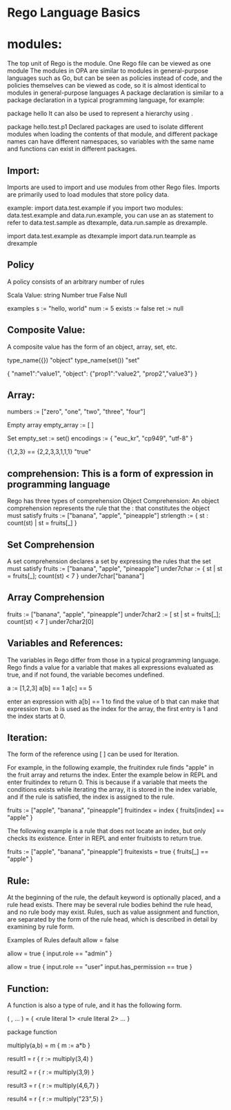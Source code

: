 # Rego Language Basics

# modules:

The top unit of Rego is the module. One Rego file can be viewed as one module
The modules in OPA are similar to modules in general-purpose languages such as Go, but can be seen as policies instead of code, and the policies themselves can be viewed as code, so it is almost identical to modules in general-purpose languages
A package declaration is similar to a package declaration in a typical programming language, for example:

package hello
It can also be used to represent a hierarchy using .

package hello.test.p1
Declared packages are used to isolate different modules when loading the contents of that module, and different package names can have different namespaces, so variables with the same name and functions can exist in different packages.

## Import:
Imports are used to import and use modules from other Rego files. Imports are primarily used to load modules that store policy data.

example:
import data.test.example
 if you import two modules: data.test.example and data.run.example, you can use an as statement to refer to data.test.sample as dtexample, data.run.sample as drexample.

import data.test.example as dtexample
import data.run.teample as drexample

## Policy
A policy consists of an arbitrary number of rules

Scala Value:
string
Number
true
False
Null

examples
s := "hello, world"
num := 5
exists := false
ret := null

## Composite Value:
A composite value has the form of an object, array, set, etc.

type_name({})
 "object"
type_name(set())
"set"

{
    "name1":"value1",
    "object": {"prop1":"value2", "prop2","value3"}
}

## Array:
numbers := ["zero", "one", "two", "three", "four"]

Empty array
empty_array := [ ]

Set
empty_set := set()
encodings := { "euc_kr", "cp949", "utf-8" }

{1,2,3} == {2,2,3,3,1,1,1}
"true"

## comprehension: This is a form of expression in programming language
Rego has three types of comprehension
Object Comprehension:
An object comprehension represents the rule that the : that constitutes the object must satisfy
fruits := ["banana", "apple", "pineapple"]
strlength := { st : count(st) | st = fruits[_] }

## Set Comprehension
A set comprehension declares a set by expressing the rules that the set must satisfy
fruits := ["banana", "apple", "pineapple"]
under7char := { st | st = fruits[_]; count(st) < 7 }
under7char["banana"]

## Array Comprehension
fruits := ["banana", "apple", "pineapple"]
under7char2 := [ st | st = fruits[_]; count(st) < 7 ]
under7char2[0]

## Variables and References:
The variables in Rego differ from those in a typical programming language. Rego finds a value for a variable that makes all expressions evaluated as true, and if not found, the variable becomes undefined. 

a := [1,2,3]
a[b] == 1
a[c] == 5

enter an expression with a[b] == 1 to find the value of b that can make that expression true. b is used as the index for the array, the first entry is 1 and the index starts at 0.

## Iteration:
The form of the reference using [ ] can be used for Iteration.

For example, in the following example, the fruitindex rule finds "apple" in the fruit array and returns the index. Enter the example below in REPL and enter fruitindex to return 0. This is because if a variable that meets the conditions exists while iterating the array, it is stored in the index variable, and if the rule is satisfied, the index is assigned to the rule.

fruits := ["apple", "banana", "pineapple"]
fruitindex = index { fruits[index] == "apple" }

The following example is a rule that does not locate an index, but only checks its existence. Enter in REPL and enter fruitxists to return true.

fruits := ["apple", "banana", "pineapple"]
fruitexists = true { fruits[_] == "apple" }

## Rule:
At the beginning of the rule, the default keyword is optionally placed, and a rule head exists. There may be several rule bodies behind the rule head, and no rule body may exist. Rules, such as value assignment and function, are separated by the form of the rule head, which is described in detail by examining by rule form.

Examples of Rules
default allow = false
 
allow = true {
    input.role == "admin"
}
 
allow = true {
    input.role == "user"
    input.has_permission == true
}

## Function:
A function is also a type of rule, and it has the following form.

<rule name> ( <argument>, ... ) = <variable to return> {
    <rule literal 1>
    <rule literal 2>
...
}

package function

multiply(a,b) = m {
    m := a*b
}

result1 = r {
    r := multiply(3,4)
}

result2 = r {
    r := multiply(3,9)
}

result3 = r {
    r := multiply(4,6,7)
}

result4 = r {
    r := multiply("23",5)
}